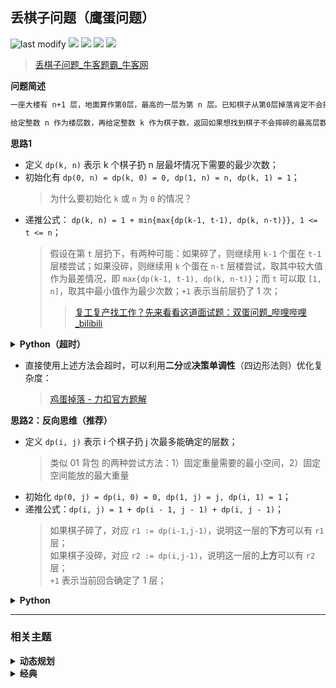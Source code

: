 ## 丢棋子问题（鹰蛋问题）
<!--START_SECTION:badge-->

![last modify](https://img.shields.io/static/v1?label=last%20modify&message=2025-07-08%2016%3A53%3A13&label_color=gray&color=thistle&style=flat-square)
[![](https://img.shields.io/static/v1?label=&message=%E4%B8%AD%E7%AD%89&label_color=gray&color=yellow&style=flat-square)](../../../README.md#中等)
[![](https://img.shields.io/static/v1?label=&message=%E7%89%9B%E5%AE%A2&label_color=gray&color=green&style=flat-square)](../../../README.md#牛客)
[![](https://img.shields.io/static/v1?label=&message=%E5%8A%A8%E6%80%81%E8%A7%84%E5%88%92&label_color=gray&color=blue&style=flat-square)](../../../README.md#动态规划)
[![](https://img.shields.io/static/v1?label=&message=%E7%BB%8F%E5%85%B8&label_color=gray&color=blue&style=flat-square)](../../../README.md#经典)

<!--END_SECTION:badge-->
<!--info
tags: [动态规划, 经典]
source: 牛客
level: 中等
number: '0087'
name: 丢棋子问题（鹰蛋问题）
companies: []
-->

> [丢棋子问题_牛客题霸_牛客网](https://www.nowcoder.com/practice/d1418aaa147a4cb394c3c3efc4302266)

<summary><b>问题简述</b></summary>

```txt
一座大楼有 n+1 层，地面算作第0层，最高的一层为第 n 层。已知棋子从第0层掉落肯定不会摔碎，从第 i 层掉落可能会摔碎，也可能不会摔碎。

给定整数 n 作为楼层数，再给定整数 k 作为棋子数，返回如果想找到棋子不会摔碎的最高层数，即使在最差的情况下扔的最小次数。一次只能扔一个棋子。
```

<!-- 
<details><summary><b>详细描述</b></summary>

```txt
```

</details>
-->


<!-- <div align="center"><img src="../../../_assets/xxx.png" height="300" /></div> -->

<summary><b>思路1</b></summary>

- 定义 `dp(k, n)` 表示 k 个棋子扔 n 层最坏情况下需要的最少次数；
- 初始化有 `dp(0, n) = dp(k, 0) = 0, dp(1, n) = n, dp(k, 1) = 1`；
    > 为什么要初始化 `k` 或 `n` 为 `0` 的情况？
- 递推公式： `dp(k, n) = 1 + min{max{dp(k-1, t-1), dp(k, n-t)}}, 1 <= t <= n`；
    > 假设在第 `t` 层扔下，有两种可能：如果碎了，则继续用 `k-1` 个蛋在 `t-1` 层楼尝试；如果没碎，则继续用 `k` 个蛋在 `n-t` 层楼尝试，取其中较大值作为最差情况，即 `max{dp(k-1, t-1), dp(k, n-t)}`；而 `t` 可以取 `[1, n]`，取其中最小值作为最少次数；`+1` 表示当前层扔了 1 次；
    >> [复工复产找工作？先来看看这道面试题：双蛋问题_哔哩哔哩_bilibili](https://www.bilibili.com/video/BV1KE41137PK?t=600.0)  

<details><summary><b>Python（超时）</b></summary>

```python
class Solution:
    def solve(self, n: int, k: int) -> int:
        from functools import lru_cache

        @lru_cache(maxsize=None)
        def dp(k, n):  # k 个棋子扔 n 层最坏情况下需要的最少次数
            if k == 0 or n == 0: return 0
            if k == 1 or n == 1: return n
            return 1 + min(max(dp(k - 1, t - 1), dp(k, n - t)) for t in range(1, n + 1))

        return dp(k, n)
```

</details>

- 直接使用上述方法会超时，可以利用**二分**或**决策单调性**（四边形法则）优化复杂度：
    > [鸡蛋掉落 - 力扣官方题解](https://leetcode-cn.com/problems/super-egg-drop/solution/ji-dan-diao-luo-by-leetcode-solution-2/)


<summary><b>思路2：反向思维（推荐）</b></summary>

- 定义 `dp(i, j)` 表示 i 个棋子扔 j 次最多能确定的层数；
    > 类似 01 背包 的两种尝试方法：1）固定重量需要的最小空间，2）固定空间能放的最大重量
- 初始化 `dp(0, j) = dp(i, 0) = 0, dp(1, j) = j, dp(i, 1) = 1`；
- 递推公式：`dp(i, j) = 1 + dp(i - 1, j - 1) + dp(i, j - 1)`；
    > 如果棋子碎了，对应 `r1 := dp(i-1,j-1)`，说明这一层的**下方**可以有 `r1` 层；  
    > 如果棋子没碎，对应 `r2 := dp(i,j-1)`，说明这一层的**上方**可以有 `r2` 层；  
    > `+1` 表示当前回合确定了 1 层；

<details><summary><b>Python</b></summary>

```python
class Solution:
    def solve(self , n: int, k: int) -> int:
        from functools import lru_cache

        @lru_cache(maxsize=None)
        def dp(i, j):  # i 个棋子扔 j 次最多能确定的层数
            if i == 0 or j == 0: return 0
            if i == 1 or j == 1: return j
            return 1 + dp(i - 1, j - 1) + dp(i, j - 1)
            
        c = 0
        while dp(k, c) < n:
            c += 1
            
        return c
```

</details>
<!--START_SECTION:relate-->

---

### 相关主题

<details><summary><b>动态规划</b></summary>

> [[中等, LeetCode] 一和零](../06/LeetCode_0474_中等_一和零.md)  
> [[中等, LeetCode] 三角形最小路径和](../06/LeetCode_0120_中等_三角形最小路径和.md)  
> [[中等, LeetCode] 不同的二叉搜索树](../03/LeetCode_0096_中等_不同的二叉搜索树.md)  
> [[中等, LeetCode] 乘积最大子数组](../06/LeetCode_0152_中等_乘积最大子数组.md)  
> [[中等, LeetCode] 买卖股票的最佳时机II 🔥](../06/LeetCode_0122_中等_买卖股票的最佳时机II.md)  
> [[中等, LeetCode] 完全平方数](../02/LeetCode_0279_中等_完全平方数.md)  
> [[中等, LeetCode] 打家劫舍](../06/LeetCode_0198_中等_打家劫舍.md)  
> [[中等, LeetCode] 打家劫舍II](../06/LeetCode_0213_中等_打家劫舍II.md)  
> [[中等, LeetCode] 整数拆分](../../2021/12/LeetCode_0343_中等_整数拆分.md)  
> [[中等, LeetCode] 最小路径和](../01/LeetCode_0064_中等_最小路径和.md)  
> [[中等, LeetCode] 最长回文子串 🔥](../../2021/10/LeetCode_0005_中等_最长回文子串.md)  
> [[中等, LeetCode] 最长递增子序列 🔥](../06/LeetCode_0300_中等_最长递增子序列.md)  
> [[中等, LeetCode] 解码方法](../02/LeetCode_0091_中等_解码方法.md)  
> [[中等, LeetCode] 零钱兑换](../06/LeetCode_0322_中等_零钱兑换.md)  
> [[中等, LeetCode] 零钱兑换II](../06/LeetCode_0518_中等_零钱兑换II.md)  
> [[中等, 剑指Offer] n个骰子的点数](../01/剑指Offer_6000_中等_n个骰子的点数.md)  
> [[中等, 剑指Offer] 丑数 🔥](../../2021/12/剑指Offer_4900_中等_丑数.md)  
> [[中等, 剑指Offer] 剪绳子（整数拆分）](../../2021/11/剑指Offer_1401_中等_剪绳子（整数拆分）.md)  
> [[中等, 剑指Offer] 圆圈中最后剩下的数字（约瑟夫环问题） 🔥](../01/剑指Offer_6200_中等_圆圈中最后剩下的数字（约瑟夫环问题）.md)  
> [[中等, 剑指Offer] 斐波那契数列-3（把数字翻译成字符串）](../../2021/12/剑指Offer_4600_中等_斐波那契数列-3（把数字翻译成字符串）.md)  
> [[中等, 剑指Offer] 最长不含重复字符的子字符串](../../2021/12/剑指Offer_4800_中等_最长不含重复字符的子字符串.md)  
> [[中等, 剑指Offer] 礼物的最大价值](../../2021/12/剑指Offer_4700_中等_礼物的最大价值.md)  
> [[中等, 牛客] 01背包 🔥](../05/牛客_0145_中等_01背包.md)  
> [[中等, 牛客] 丑数](../03/牛客_0079_中等_丑数.md)  
> [[中等, 牛客] 把数字翻译成字符串](../05/牛客_0116_中等_把数字翻译成字符串.md)  
> [[中等, 牛客] 最大正方形](牛客_0108_中等_最大正方形.md)  
> [[中等, 牛客] 最长公共子串](../05/牛客_0127_中等_最长公共子串.md)  
> [[中等, 牛客] 最长公共子序列(二) 🔥](牛客_0092_中等_最长公共子序列(二).md)  
> [[中等, 牛客] 最长回文子串](../01/牛客_0017_中等_最长回文子串.md)  
> [[中等, 牛客] 矩阵的最小路径和](../03/牛客_0059_中等_矩阵的最小路径和.md)  
> [[中等, 牛客] 连续子数组的最大乘积](牛客_0083_中等_连续子数组的最大乘积.md)  
  > 
> [[困难, LeetCode] 买卖股票的最佳时机III](../06/LeetCode_0123_困难_买卖股票的最佳时机III.md)  
> [[困难, LeetCode] 最长有效括号 🔥](../10/LeetCode_0032_困难_最长有效括号.md)  
> [[困难, LeetCode] 正则表达式匹配 🔥](../01/LeetCode_0010_困难_正则表达式匹配.md)  
> [[困难, LeetCode] 编辑距离 🔥](../06/LeetCode_0072_困难_编辑距离.md)  
> [[困难, 剑指Offer] 正则表达式匹配](../../2021/11/剑指Offer_1900_困难_正则表达式匹配.md)  
> [[困难, 牛客] 最长上升子序列(三)](牛客_0091_困难_最长上升子序列(三).md)  
> [[困难, 牛客] 正则表达式匹配](../05/牛客_0122_困难_正则表达式匹配.md)  
> [[困难, 牛客] 编辑距离(二)](../02/牛客_0035_困难_编辑距离(二).md)  
> [[困难, 牛客] 通配符匹配](../03/牛客_0044_困难_通配符匹配.md)  
  > 
> [[简单, LeetCode] 买卖股票的最佳时机](../06/LeetCode_0121_简单_买卖股票的最佳时机.md)  
> [[简单, LeetCode] 最大子数组和](../01/LeetCode_0053_简单_最大子数组和.md)  
> [[简单, LeetCode] 爬楼梯](../01/LeetCode_0070_简单_爬楼梯.md)  
> [[简单, 剑指Offer] 斐波那契数列](../../2021/11/剑指Offer_1001_简单_斐波那契数列.md)  
> [[简单, 剑指Offer] 跳台阶](../../2021/11/剑指Offer_1002_简单_跳台阶.md)  
> [[简单, 剑指Offer] 连续子数组的最大和](../../2021/12/剑指Offer_4200_简单_连续子数组的最大和.md)  
> [[简单, 华为机试] 放苹果](../05/华为机试_061_简单_放苹果.md)  
> [[简单, 牛客] 兑换零钱(一)](../05/牛客_0126_简单_兑换零钱(一).md)  
> [[简单, 牛客] 斐波那契数列](../03/牛客_0065_简单_斐波那契数列.md)  
> [[简单, 牛客] 求路径](../02/牛客_0034_简单_求路径.md)  
> [[简单, 牛客] 跳台阶](../03/牛客_0068_简单_跳台阶.md)  
> [[简单, 牛客] 连续子数组的最大和](../01/牛客_0019_简单_连续子数组的最大和.md)  
  > 

</details>
<details><summary><b>经典</b></summary>

> [[中等, LeetCode] 下一个排列 🔥](../10/LeetCode_0031_中等_下一个排列.md)  
> [[中等, LeetCode] 二叉树的完全性检验 🔥](../03/LeetCode_0958_中等_二叉树的完全性检验.md)  
> [[中等, LeetCode] 最长递增子序列 🔥](../06/LeetCode_0300_中等_最长递增子序列.md)  
> [[中等, 剑指Offer2] 整数除法 🔥](../09/剑指Offer2_001_中等_整数除法.md)  
> [[中等, 剑指Offer] 丑数 🔥](../../2021/12/剑指Offer_4900_中等_丑数.md)  
> [[中等, 剑指Offer] 二叉搜索树与双向链表 🔥](../../2021/12/剑指Offer_3600_中等_二叉搜索树与双向链表.md)  
> [[中等, 剑指Offer] 圆圈中最后剩下的数字（约瑟夫环问题） 🔥](../01/剑指Offer_6200_中等_圆圈中最后剩下的数字（约瑟夫环问题）.md)  
> [[中等, 剑指Offer] 复杂链表的复制（深拷贝） 🔥](../../2021/12/剑指Offer_3500_中等_复杂链表的复制（深拷贝）.md)  
> [[中等, 剑指Offer] 字符串的排列（全排列） 🔥](../../2021/12/剑指Offer_3800_中等_字符串的排列（全排列）.md)  
> [[中等, 剑指Offer] 把字符串转换成整数 🔥](../01/剑指Offer_6700_中等_把字符串转换成整数.md)  
> [[中等, 剑指Offer] 数值的整数次方（快速幂） 🔥](../../2021/11/剑指Offer_1600_中等_数值的整数次方（快速幂）.md)  
> [[中等, 剑指Offer] 栈的压入、弹出序列 🔥](../../2021/11/剑指Offer_3100_中等_栈的压入、弹出序列.md)  
> [[中等, 剑指Offer] 重建二叉树 🔥](../../2021/11/剑指Offer_0700_中等_重建二叉树.md)  
> [[中等, 剑指Offer] 顺时针打印矩阵（3种思路4个写法） 🔥](../../2021/11/剑指Offer_2900_中等_顺时针打印矩阵（3种思路4个写法）.md)  
> [[中等, 牛客] 01背包 🔥](../05/牛客_0145_中等_01背包.md)  
> [[中等, 牛客] 字符串的排列 🔥](../05/牛客_0121_中等_字符串的排列.md)  
> [[中等, 牛客] 寻找峰值 🔥](牛客_0107_中等_寻找峰值.md)  
> [[中等, 牛客] 岛屿数量 🔥](牛客_0109_中等_岛屿数量.md)  
> [[中等, 牛客] 把字符串转换成整数(atoi) 🔥](牛客_0100_中等_把字符串转换成整数(atoi).md)  
> [[中等, 牛客] 数组中只出现一次的两个数字 🔥](../03/牛客_0075_中等_数组中只出现一次的两个数字.md)  
> [[中等, 牛客] 最长公共子序列(二) 🔥](牛客_0092_中等_最长公共子序列(二).md)  
> [[中等, 牛客] 栈和排序 🔥](../05/牛客_0115_中等_栈和排序.md)  
> [[中等, 牛客] 汉诺塔问题 🔥](../03/牛客_0067_中等_汉诺塔问题.md)  
  > 
> [[困难, LeetCode] 编辑距离 🔥](../06/LeetCode_0072_困难_编辑距离.md)  
> [[困难, 剑指Offer] 数组中的逆序对 🔥](../01/剑指Offer_5100_困难_数组中的逆序对.md)  
> [[困难, 牛客] 接雨水问题 🔥](../05/牛客_0128_困难_接雨水问题.md)  
> [[困难, 牛客] 设计LFU缓存结构 🔥](牛客_0094_困难_设计LFU缓存结构.md)  
> [[困难, 牛客] 设计LRU缓存结构 🔥](牛客_0093_困难_设计LRU缓存结构.md)  
  > 
> [[简单, LeetCode] 二叉树的最大深度 🔥](../07/LeetCode_0104_简单_二叉树的最大深度.md)  
> [[简单, LeetCode] 反转链表 🔥](../10/LeetCode_0206_简单_反转链表.md)  
> [[简单, 剑指Offer] 二叉搜索树的最近公共祖先 🔥](../01/剑指Offer_6801_简单_二叉搜索树的最近公共祖先.md)  
> [[简单, 剑指Offer] 反转链表 🔥](../../2021/11/剑指Offer_2400_简单_反转链表.md)  
> [[简单, 剑指Offer] 数组中出现次数超过一半的数字（摩尔投票） 🔥](../../2021/12/剑指Offer_3900_简单_数组中出现次数超过一半的数字（摩尔投票）.md)  
> [[简单, 剑指Offer] 最小的k个数（partition操作） 🔥](../../2021/12/剑指Offer_4000_简单_最小的k个数（partition操作）.md)  
> [[简单, 牛客] 二进制中1的个数 🔥](../05/牛客_0120_简单_二进制中1的个数.md)  
> [[简单, 牛客] 单链表的排序 🔥](../03/牛客_0070_简单_单链表的排序.md)  
> [[简单, 牛客] 求平方根 🔥](../02/牛客_0032_简单_求平方根.md)  
  > 

</details>

<!--END_SECTION:relate-->